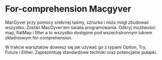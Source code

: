 # For-comprehension Macgyver

MacGyver przy pomocy srebrnej taśmy, sznurka i noża mógł zbudować wszystko. Zostań MacGyver'em świata programowania. Odkryj możliwości map, flatMap i filter a to wszystko dostępne pod wszechstronnym lukrem składniowym for-comprehension.

W trakcie warsztatów dowiesz się jak używać go z typami Option, Try, Future i Either. Zaprezentuję standardowe techniki oraz potencjalne pułapki.
